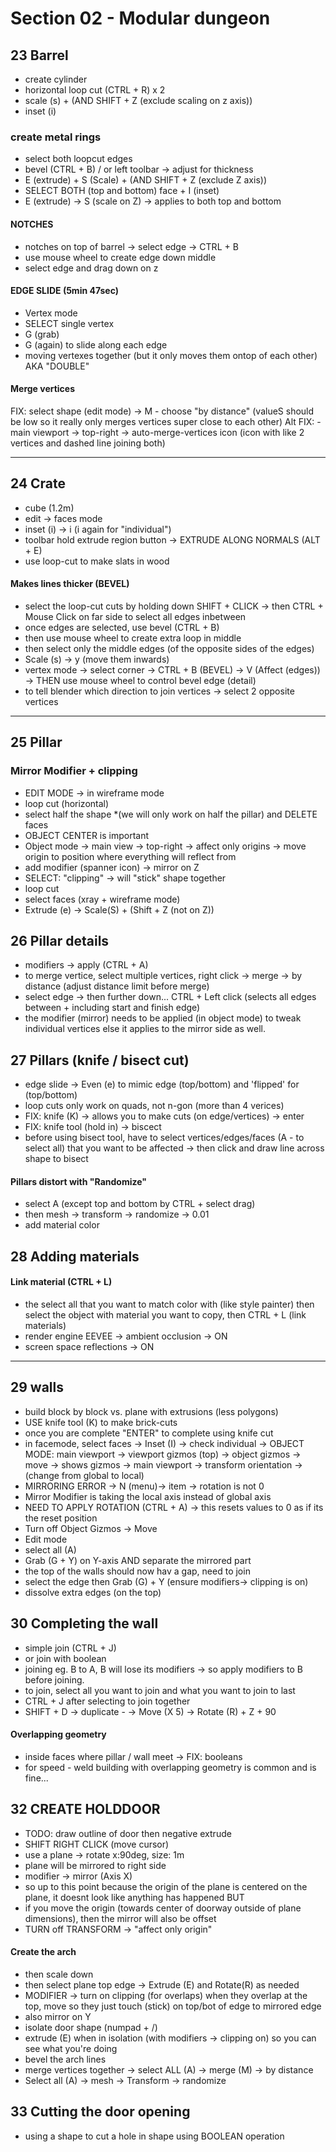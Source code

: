# Section 02 - Modular dungeon

## 23 Barrel
- create cylinder
- horizontal loop cut (CTRL + R) x 2 
- scale (s) + (AND SHIFT + Z (exclude scaling on z axis))
- inset (i)

### create metal rings
- select both loopcut edges 
- bevel (CTRL + B) / or left toolbar -> adjust for thickness
- E (extrude) + S (Scale) + (AND SHIFT + Z (exclude Z axis)) 
- SELECT BOTH (top and bottom) face + I (inset)
- E (extrude) -> S (scale on Z) -> applies to both top and bottom

#### NOTCHES
- notches on top of barrel -> select edge -> CTRL + B 
- use mouse wheel to create edge down middle
- select edge and drag down on z

#### EDGE SLIDE (5min 47sec)
- Vertex mode
- SELECT single vertex
- G (grab) 
- G (again) to slide along each edge
- moving vertexes together (but it only moves them ontop of each other) AKA "DOUBLE"

#### Merge vertices
FIX: select shape (edit mode) -> M
    - choose "by distance" (valueS should be low so it really only merges vertices super close to each other)
Alt FIX: 
    - main viewport -> top-right -> auto-merge-vertices icon (icon with like 2 vertices and dashed line joining both)

---

## 24 Crate
- cube (1.2m)
- edit -> faces mode
- inset (i) -> i (i again for "individual")
- toolbar hold extrude region button -> EXTRUDE ALONG NORMALS (ALT + E)
- use loop-cut to make slats in wood

#### Makes lines thicker (BEVEL)
- select the loop-cut cuts by holding down SHIFT + CLICK 
-> then CTRL + Mouse Click on far side to select all edges inbetween
- once edges are selected, use bevel (CTRL + B)
- then use mouse wheel to create extra loop in middle
- then select only the middle edges (of the opposite sides of the edges)
- Scale (s) -> y (move them inwards)
- vertex mode -> select corner -> CTRL + B (BEVEL) -> V (Affect (edges)) -> THEN use mouse wheel to control bevel edge (detail)
- to tell blender which direction to join vertices -> select 2 opposite vertices

---

## 25 Pillar

### Mirror Modifier + clipping
- EDIT MODE -> in wireframe mode 
- loop cut (horizontal)
- select half the shape *(we will only work on half the pillar) and DELETE faces
- OBJECT CENTER is important
- Object mode -> main view -> top-right -> affect only origins -> move origin to position where everything will reflect from
- add modifier (spanner icon) -> mirror on Z
- SELECT: "clipping" -> will "stick" shape together
- loop cut
- select faces (xray + wireframe mode)
- Extrude (e) -> Scale(S) + (Shift + Z (not on Z)) 

## 26 Pillar details
- modifiers -> apply (CTRL + A)
- to merge vertice, select multiple vertices, right click -> merge -> by distance (adjust distance limit before merge)
- select edge -> then further down... CTRL + Left click (selects all edges between + including start and finish edge)
- the modifier (mirror) needs to be applied (in object mode) to tweak individual vertices else it applies to the mirror side as well.

## 27 Pillars (knife / bisect cut) 
- edge slide -> Even (e) to mimic edge (top/bottom) and 'flipped' for (top/bottom)
- loop cuts only work on quads, not n-gon (more than 4 verices)
- FIX: knife (K) -> allows you to make cuts (on edge/vertices) -> enter
- FIX: knife tool (hold in) -> biscect
- before using bisect tool, have to select vertices/edges/faces (A - to select all) that you want to be affected -> then click and draw line across shape to bisect

#### Pillars distort with "Randomize" 
- select A (except top and bottom by CTRL + select drag)
- then mesh -> transform -> randomize -> 0.01 
- add material color

## 28 Adding materials
#### Link material (CTRL + L)
- the select all that you want to match color with (like style painter) then select the object with material you want to copy, then CTRL + L (link materials)
- render engine EEVEE -> ambient occlusion -> ON 
- screen space reflections -> ON

---

## 29 walls
- build block by block vs. plane with extrusions (less polygons)
- USE knife tool (K) to make brick-cuts
- once you are complete "ENTER" to complete using knife cut
- in facemode, select faces -> Inset (I) -> check individual
-> OBJECT MODE: main viewport -> viewport gizmos (top) -> object gizmos -> move -> shows gizmos
-> main viewport -> transform orientation -> (change from global to local)
- MIRRORING ERROR -> N (menu)-> item -> rotation is not 0
- Mirror Modifier is taking the local axis instead of global axis
- NEED TO APPLY ROTATION (CTRL + A) -> this resets values to 0 as if its the reset position
- Turn off Object Gizmos -> Move
- Edit mode
- select all (A) 
- Grab (G + Y) on Y-axis AND separate the mirrored part
- the top of the walls should now hav a gap, need to join
- select the edge then Grab (G) + Y (ensure modifiers-> clipping is on)
- dissolve extra edges (on the top)

## 30 Completing the wall
- simple join (CTRL + J)
- or join with boolean
- joining eg. B to A, B will lose its modifiers -> so apply modifiers to B before joining.
- to join, select all you want to join and what you want to join to last 
- CTRL + J after selecting to join together
- SHIFT + D -> duplicate -
    -> Move (X 5)
    -> Rotate (R) + Z + 90

#### Overlapping geometry
- inside faces where pillar / wall meet -> FIX: booleans
- for speed - weld building with overlapping geometry is common and is fine...

## 32 CREATE HOLDDOOR
- TODO: draw outline of door then negative extrude
- SHIFT RIGHT CLICK (move cursor)
- use a plane -> rotate x:90deg, size: 1m
- plane will be mirrored to right side
- modifier -> mirror (Axis X)
- so up to this point because the origin of the plane is centered on the plane, it doesnt look like anything has happened BUT
- if you move the origin (towards center of doorway outside of plane dimensions), then the mirror will also be offset  
- TURN off TRANSFORM -> "affect only origin"

#### Create the arch
- then scale down
- then select plane top edge -> Extrude (E) and Rotate(R) as needed
- MODIFIER -> turn on clipping (for overlaps) when they overlap at the top, move so they just touch (stick) on top/bot of edge to mirrored edge
- also mirror on Y 
- isolate door shape (numpad + /) 
- extrude (E) when in isolation (with modifiers -> clipping on) so you can see what you're doing
- bevel the arch lines
- merge vertices together -> select ALL (A) -> merge (M) -> by distance
- Select all (A) -> mesh -> Transform -> randomize

## 33 Cutting the door opening
- using a shape to cut a hole in shape using BOOLEAN operation
